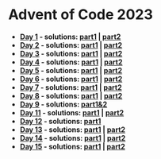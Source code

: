 # Advent of Code 2023
- **[Day 1](https://adventofcode.com/2023/day/1) - solutions: [part1](day1-part1.cpp) | [part2](day1-part2.cpp)**
- **[Day 2](https://adventofcode.com/2023/day/2) - solutions: [part1](day2-part1.cpp) | [part2](day2-part2.cpp)**
- **[Day 3](https://adventofcode.com/2023/day/3) - solutions: [part1](day3-part1.cpp) | [part2](day3-part2.cpp)**
- **[Day 4](https://adventofcode.com/2023/day/4) - solutions: [part1](day4-part1.cpp) | [part2](day4-part2.cpp)**
- **[Day 5](https://adventofcode.com/2023/day/5) - solutions: [part1](day5-part1.cpp) | [part2](day5-part2.cpp)**
- **[Day 6](https://adventofcode.com/2023/day/6) - solutions: [part1](day6-part1.cpp) | [part2](day6-part2.cpp)**
- **[Day 7](https://adventofcode.com/2023/day/7) - solutions: [part1](day7-part1.cpp) | [part2](day7-part2.cpp)**
- **[Day 8](https://adventofcode.com/2023/day/8) - solutions: [part1](day8-part1.cpp) | [part2](day8-part2.cpp)**
- **[Day 9](https://adventofcode.com/2023/day/9) - solutions: [part1&2](day9-part1&2.cpp)**
- **[Day 11](https://adventofcode.com/2023/day/11) - solutions: [part1](day11-part1.cpp) | [part2](day11-part2.cpp)**
- **[Day 12](https://adventofcode.com/2023/day/12) - solutions: [part1](day12-part1.cpp)**
- **[Day 13](https://adventofcode.com/2023/day/13) - solutions: [part1](day13-part1.cpp) | [part2](day13-part2.cpp)**
- **[Day 14](https://adventofcode.com/2023/day/14) - solutions: [part1](day14-part1.cpp) | [part2](day14-part2.cpp)**
- **[Day 15](https://adventofcode.com/2023/day/15) - solutions: [part1](day15-part1.cpp) | [part2](day15-part2.cpp)**
